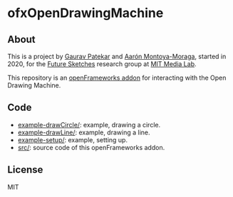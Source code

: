 # ofxOpenDrawingMachine

## About

This is a project by [Gaurav Patekar](https://www.media.mit.edu/people/gauravp/) and [Aarón Montoya-Moraga](https://www.media.mit.edu/people/velouria/), started in 2020, for the [Future Sketches](https://www.media.mit.edu/groups/future-sketches/overview/) research group at [MIT Media Lab](https://www.media.mit.edu/).

This repository is an [openFrameworks addon](https://openframeworks.cc/) for interacting with the Open Drawing Machine.

## Code

* [example-drawCircle/](example-drawCircle): example, drawing a circle.
* [example-drawLine/](example-drawLine): example, drawing a line.
* [example-setup/](example/setup): example, setting up.
* [src/](src/): source code of this openFrameworks addon.

## License

MIT
